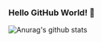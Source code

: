 <!--
**Gitoffthelawn/Gitoffthelawn** is a ✨ _special_ ✨ repository because its `README.md` (this file) appears on your GitHub profile.

Here are some ideas to get you started:

- 🔭 I’m currently working on ...
- 🌱 I’m currently learning ...
- 👯 I’m looking to collaborate on ...
- 🤔 I’m looking for help with ...
- 💬 Ask me about ...
- 📫 How to reach me: ...
- 😄 Pronouns: ...
- ⚡ Fun fact: ...
-->

### Hello GitHub World! 👯

![Anurag's github stats](https://github-readme-stats.vercel.app/api?username=gitoffthelawn&show_icons=true&title_color=fff&icon_color=79ff97&text_color=cfcfcf&bg_color=151515)
